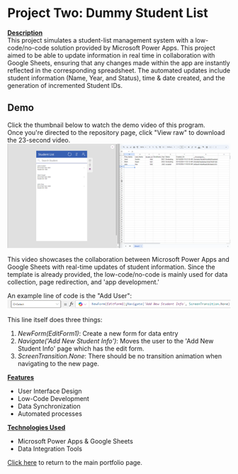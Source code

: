 # Project Two: Dummy Student List

<ins><b>Description</ins></b><br />
This project simulates a student-list management system with a low-code/no-code solution provided by Microsoft Power Apps. This project aimed to be able to update information in real time in collaboration with Google Sheets, ensuring that any changes made within the app are instantly reflected in the corresponding spreadsheet. The automated updates include student information (Name, Year, and Status), time & date created, and the generation of incremented Student IDs. 

## Demo
Click the thumbnail below to watch the demo video of this program.<br />
Once you're directed to the repository page, click "View raw" to download the 23-second video.<br />
[![Watch the demo video](PAThumbnail)](PowerAppsVideo)

This video showcases the collaboration between Microsoft Power Apps and Google Sheets with real-time updates of student information. Since the template is already provided, the low-code/no-code is mainly used for data collection, page redirection, and 'app development.' <br />

An example line of code is the "Add User": <br />
![Image](CodeExample)<br />

This line itself does three things:<br />
1) *NewForm(EditForm1)*: Create a new form for data entry
2) *Navigate('Add New Student Info')*: Moves the user to the 'Add New Student Info' page which has the edit form.
3) *ScreenTransition.None*: There should be no transition animation when navigating to the new page.

<ins><b>Features</ins></b>
- User Interface Design
- Low-Code Development
- Data Synchronization
- Automated processes

<ins><b>Technologies Used</ins></b>

- Microsoft Power Apps & Google Sheets
- Data Integration Tools


[Click here](https://github.com/Geremyycx/Signature-Work-Portfolio.git) to return to the main portfolio page.
